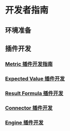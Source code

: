 # 开发者指南
## 环境准备
## 插件开发
### [Metric 插件开发指南](docs/plugin/zh-CN/metric/index.md)
### [Expected Value 插件开发](docs/development/zh-CN/development-environment-setup.md)
### [Result Formula 插件开发](docs/development/zh-CN/development-environment-setup.md)
### [Connector 插件开发](docs/development/zh-CN/development-environment-setup.md)
### [Engine 插件开发](docs/development/zh-CN/development-environment-setup.md)